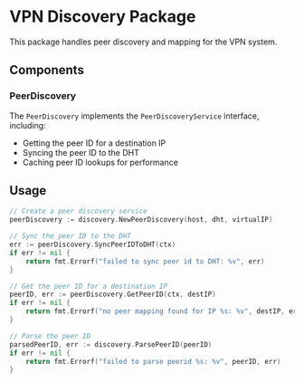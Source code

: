 # VPN Discovery Package

This package handles peer discovery and mapping for the VPN system.

## Components

### PeerDiscovery

The `PeerDiscovery` implements the `PeerDiscoveryService` interface, including:

- Getting the peer ID for a destination IP
- Syncing the peer ID to the DHT
- Caching peer ID lookups for performance

## Usage

```go
// Create a peer discovery service
peerDiscovery := discovery.NewPeerDiscovery(host, dht, virtualIP)

// Sync the peer ID to the DHT
err := peerDiscovery.SyncPeerIDToDHT(ctx)
if err != nil {
    return fmt.Errorf("failed to sync peer id to DHT: %v", err)
}

// Get the peer ID for a destination IP
peerID, err := peerDiscovery.GetPeerID(ctx, destIP)
if err != nil {
    return fmt.Errorf("no peer mapping found for IP %s: %v", destIP, err)
}

// Parse the peer ID
parsedPeerID, err := discovery.ParsePeerID(peerID)
if err != nil {
    return fmt.Errorf("failed to parse peerid %s: %v", peerID, err)
}
```
